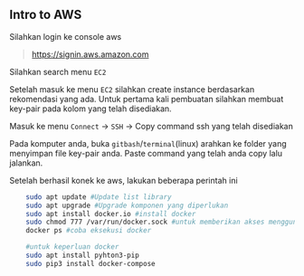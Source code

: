 ## Intro to AWS ##

Silahkan login ke console aws

> https://signin.aws.amazon.com

Silahkan search menu `EC2`

Setelah masuk ke menu `EC2` silahkan create instance berdasarkan rekomendasi yang ada.
Untuk pertama kali pembuatan silahkan membuat key-pair pada kolom yang telah disediakan.

Masuk ke menu `Connect` -> `SSH` -> Copy command ssh yang telah disediakan

Pada komputer anda, buka `gitbash`/`terminal`(linux) arahkan ke folder yang menyimpan file key-pair anda. Paste command yang telah anda copy lalu jalankan.

Setelah berhasil konek ke aws, lakukan beberapa perintah ini

```sh
    sudo apt update #Update list library
    sudo apt upgrade #Upgrade komponen yang diperlukan 
    sudo apt install docker.io #install docker
    sudo chmod 777 /var/run/docker.sock #untuk memberikan akses menggunakan docker
    docker ps #coba eksekusi docker

    #untuk keperluan docker
    sudo apt install pyhton3-pip
    sudo pip3 install docker-compose
```